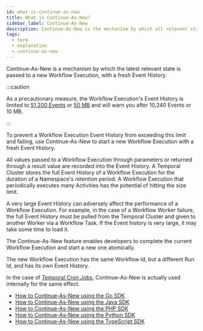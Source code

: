 ```yaml
---
id: what-is-continue-as-new
title: What is Continue-As-New?
sidebar_label: Continue-As-New
description: Continue-As-New is the mechanism by which all relevant state is passed to a new Workflow Execution with a fresh Event History.
tags:
  - term
  - explanation
  - continue-as-new
---
```


Continue-As-New is a mechanism by which the latest relevant state is passed to a new Workflow Execution, with a fresh Event History.

:::caution

As a precautionary measure, the Workflow Execution's Event History is limited to [51,200 Events](https://github.com/temporalio/temporal/blob/e3496b1c51bfaaae8142b78e4032cc791de8a76f/service/history/configs/config.go#L382) or [50 MB](https://github.com/temporalio/temporal/blob/e3496b1c51bfaaae8142b78e4032cc791de8a76f/service/history/configs/config.go#L380) and will warn you after 10,240 Events or 10 MB.

:::

To prevent a Workflow Execution Event History from exceeding this limit and failing, use Continue-As-New to start a new Workflow Execution with a fresh Event History.

All values passed to a Workflow Execution through parameters or returned through a result value are recorded into the Event History.
A Temporal Cluster stores the full Event History of a Workflow Execution for the duration of a Namespace's retention period.
A Workflow Execution that periodically executes many Activities has the potential of hitting the size limit.

A very large Event History can adversely affect the performance of a Workflow Execution.
For example, in the case of a Workflow Worker failure, the full Event History must be pulled from the Temporal Cluster and given to another Worker via a Workflow Task.
If the Event history is very large, it may take some time to load it.

The Continue-As-New feature enables developers to complete the current Workflow Execution and start a new one atomically.

The new Workflow Execution has the same Workflow Id, but a different Run Id, and has its own Event History.

In the case of [Temporal Cron Jobs](/concepts/what-is-a-temporal-cron-job), Continue-As-New is actually used internally for the same effect.

- [How to Continue-As-New using the Go SDK](/go/continue-as-new)
- [How to Continue-As-New using the Java SDK](/java/continue-as-new)
- [How to Continue-As-New using the PHP SDK](/php/continue-as-new)
- [How to Continue-As-New using the Python SDK](/python/continue-as-new)
- [How to Continue-As-New using the TypeScript SDK](/typescript/continue-as-new)
